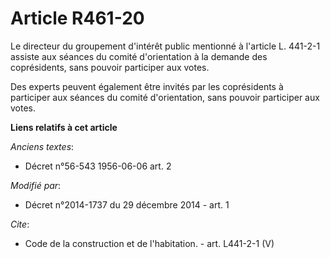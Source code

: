 # Article R461-20

Le directeur du groupement d'intérêt public mentionné à l'article L. 441-2-1 assiste aux séances du comité d'orientation à la
demande des coprésidents, sans pouvoir participer aux votes. 

Des experts peuvent également être invités par les coprésidents à participer aux séances du comité d'orientation, sans
pouvoir participer aux votes.

**Liens relatifs à cet article**

_Anciens textes_:

  - Décret n°56-543 1956-06-06 art. 2

_Modifié par_:

  - Décret n°2014-1737 du 29 décembre 2014 - art. 1

_Cite_:

  - Code de la construction et de l'habitation. - art. L441-2-1 (V)

